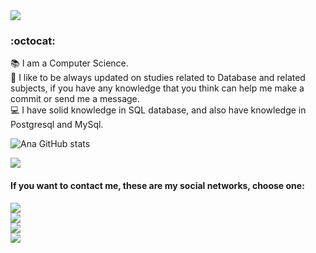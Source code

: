 <img src="https://media4.giphy.com/media/0vW0tdM3zVwDx6TyQc/giphy.gif?cid=790b7611e7e7c5f401abc9389a206dc0f9523b5697e3e36e&rid=giphy.gif&ct=g">

### <title> Hi, I'm Igor Amato! </title> :octocat:

:books: I am a Computer Science.<br/>
:seedling: I like to be always updated on studies related to Database and related subjects, if you have any knowledge that you think can help me make a commit or send me a message.<br/>
:computer: I have solid knowledge in SQL database, and also have knowledge in Postgresql and MySql. <br/>

![Ana GitHub stats](https://github-readme-stats.vercel.app/api?username=IgorAmatO&bg_color=50,FF00FF,191970&title_color=fff&text_color=fff)

<a href="https://github.com/Gurupreet">
  <img align="center" src="https://github-readme-stats.vercel.app/api/top-langs/?username=IgorAmato&bg_color=50,FF00FF,191970&title_color=fff&text_color=fff" />
</a> <br/>

#### **If you want to contact me, these are my social networks, choose one:**<br/>

[<img src="https://img.shields.io/badge/twitter-%231DA1F2.svg?&style=for-the-badge&logo=twitter&logoColor=white" />](https://twitter.com/igoramato)<br/>
[<img src="https://img.shields.io/badge/linkedin-%230077B5.svg?&style=for-the-badge&logo=linkedin&logoColor=white" />](https://www.linkedin.com/in/igoramato/)<br/>
[<img src = "https://img.shields.io/badge/facebook-%231877F2.svg?&style=for-the-badge&logo=facebook&logoColor=white">](https://www.facebook.com/IgorAmato)<br/>
[<img src = "https://img.shields.io/badge/instagram-%23E4405F.svg?&style=for-the-badge&logo=instagram&logoColor=white">](https://www.instagram.com/igoramatoo)<br/>
